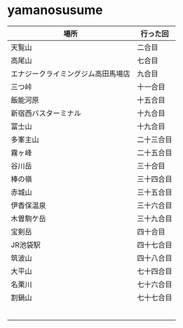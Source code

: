 # yamanosusume

|場所|行った回|
|---|---|
|天覧山|二合目|
|高尾山|七合目|
|エナジークライミングジム高田馬場店|九合目|
|三つ峠|十一合目|
|飯能河原|十五合目|
|新宿西バスターミナル|十九合目|
|富士山|十九合目|
|多峯主山|二十三合目|
|霧ヶ峰|二十五合目|
|谷川岳|三十合目|
|棒の嶺|三十四合目|
|赤城山|三十五合目|
|伊香保温泉|三十六合目|
|木曽駒ケ岳|三十九合目|
|宝剣岳|四十合目|
|JR池袋駅|四十七合目|
|筑波山|四十八合目|
|大平山|七十四合目|
|名栗川|七十六合目|
|割鍋山|七十七合目|
|||
|||
|||
|||
|||
|||
